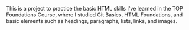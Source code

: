 This is a project to practice the basic HTML skills I've learned in the TOP Foundations Course, where I studied Git Basics, HTML Foundations, and basic elements such as headings, paragraphs, lists, links, and images.
